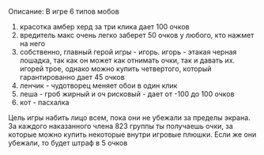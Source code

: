 ﻿Описание:
В игре 6 типов мобов
1. красотка амбер херд за три клика дает 100 очков
2. вредитель макс очень легко заберет 50 очков у любого, кто нажмет на него
3. собственно, главный герой игры - игорь. игорь - этакая черная лошадка, так как он может как отнимать очки, так и давать их. игорей трое, однако можно купить четвертого, который гарантированно дает 45 очков
4. ленчик - чудотворец меняет обои в один клик
5. леша - гроб жирный и оч рисковый - дает от -100 до 100 очков
6. кот - пасхалка

Цель игры набить лицо всем, пока они не убежали за пределы экрана. 
За каждого наказанного члена 823 группы ты получаешь очки, за которые можно купить некоторые внутри игровые плюшки. Если же они убежали, то будет штраф в 5 очков
